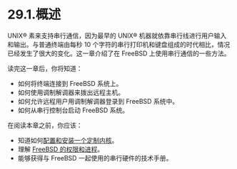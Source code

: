 # 29.1.概述

UNIX® 素来支持串行通信，因为最早的 UNIX® 机器就依靠串行线进行用户输入和输出。与普通终端由每秒 10 个字符的串行打印机和键盘组成的时代相比，情况已经发生了很大的变化。这一章介绍了在 FreeBSD 上使用串行通信的一些方法。

读完这一章后，你将知道：

- 如何将终端连接到 FreeBSD 系统上。
- 如何使用调制解调器来拨出远程主机。
- 如何允许远程用户用调制解调器登录到 FreeBSD 系统中。
- 如何从串行控制台启动 FreeBSD 系统。

在阅读本章之前，你应该：

- 知道如何[配置和安装一个定制内核](https://docs.freebsd.org/en/books/handbook/kernelconfig/index.html#kernelconfig)。
- 理解 [FreeBSD 的权限和进程](https://docs.freebsd.org/en/books/handbook/basics/index.html#basics)。
- 能够获得与 FreeBSD 一起使用的串行硬件的技术手册。